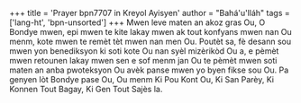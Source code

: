 +++
title = 'Prayer bpn7707 in Kreyol Ayisyen'
author = "Bahá'u'lláh"
tags = ['lang-ht', 'bpn-unsorted']
+++
Mwen leve maten an akoz gras Ou, O Bondye mwen, epi mwen te kite lakay mwen ak tout konfyans mwen nan Ou menm, kote mwen te remèt tèt mwen nan men Ou. Poutèt sa, fè desann sou mwen yon benediksyon ki soti kote Ou nan syèl mizèrikòd Ou a, e pèmèt mwen retounen lakay mwen sen e sof menm jan Ou te pèmèt mwen soti maten an anba pwoteksyon Ou avèk panse mwen yo byen fikse sou Ou. 
Pa genyen lòt Bondye pase Ou, Ou menm Ki Pou Kont Ou, Ki San Parèy, Ki Konnen Tout Bagay, Ki Gen Tout Sajès la.
